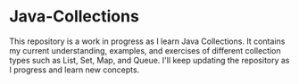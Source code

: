 # Java-Collections
This repository is a work in progress as I learn Java Collections. It contains my current understanding, examples, and exercises of different collection types such as List, Set, Map, and Queue. I'll keep updating the repository as I progress and learn new concepts.
